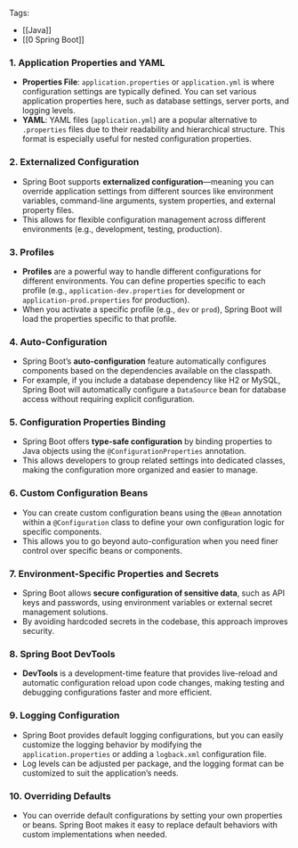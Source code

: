 Tags: 
- [[Java]]
- [[0 Spring Boot]]
### 1. **Application Properties and YAML**

- **Properties File**: `application.properties` or `application.yml` is where configuration settings are typically defined. You can set various application properties here, such as database settings, server ports, and logging levels.
- **YAML**: YAML files (`application.yml`) are a popular alternative to `.properties` files due to their readability and hierarchical structure. This format is especially useful for nested configuration properties.

### 2. **Externalized Configuration**

- Spring Boot supports **externalized configuration**—meaning you can override application settings from different sources like environment variables, command-line arguments, system properties, and external property files.
- This allows for flexible configuration management across different environments (e.g., development, testing, production).

### 3. **Profiles**

- **Profiles** are a powerful way to handle different configurations for different environments. You can define properties specific to each profile (e.g., `application-dev.properties` for development or `application-prod.properties` for production).
- When you activate a specific profile (e.g., `dev` or `prod`), Spring Boot will load the properties specific to that profile.

### 4. **Auto-Configuration**

- Spring Boot’s **auto-configuration** feature automatically configures components based on the dependencies available on the classpath.
- For example, if you include a database dependency like H2 or MySQL, Spring Boot will automatically configure a `DataSource` bean for database access without requiring explicit configuration.

### 5. **Configuration Properties Binding**

- Spring Boot offers **type-safe configuration** by binding properties to Java objects using the `@ConfigurationProperties` annotation.
- This allows developers to group related settings into dedicated classes, making the configuration more organized and easier to manage.

### 6. **Custom Configuration Beans**

- You can create custom configuration beans using the `@Bean` annotation within a `@Configuration` class to define your own configuration logic for specific components.
- This allows you to go beyond auto-configuration when you need finer control over specific beans or components.

### 7. **Environment-Specific Properties and Secrets**

- Spring Boot allows **secure configuration of sensitive data**, such as API keys and passwords, using environment variables or external secret management solutions.
- By avoiding hardcoded secrets in the codebase, this approach improves security.

### 8. **Spring Boot DevTools**

- **DevTools** is a development-time feature that provides live-reload and automatic configuration reload upon code changes, making testing and debugging configurations faster and more efficient.

### 9. **Logging Configuration**

- Spring Boot provides default logging configurations, but you can easily customize the logging behavior by modifying the `application.properties` or adding a `logback.xml` configuration file.
- Log levels can be adjusted per package, and the logging format can be customized to suit the application’s needs.

### 10. **Overriding Defaults**

- You can override default configurations by setting your own properties or beans. Spring Boot makes it easy to replace default behaviors with custom implementations when needed.